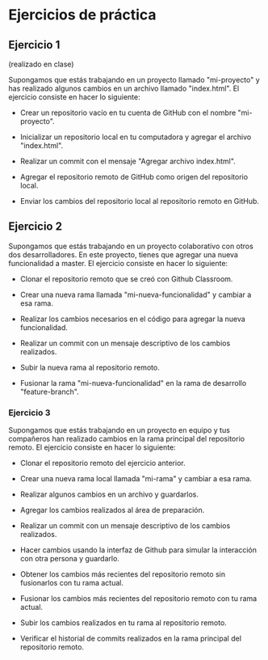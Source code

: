 # Ejercicios de práctica 

## Ejercicio 1 
(realizado en clase)

Supongamos que estás trabajando en un proyecto llamado "mi-proyecto" y has realizado algunos cambios en un archivo llamado "index.html". El ejercicio consiste en hacer lo siguiente: 

- Crear un repositorio vacío en tu cuenta de GitHub con el nombre "mi-proyecto". 

- Inicializar un repositorio local en tu computadora y agregar el archivo "index.html". 

- Realizar un commit con el mensaje "Agregar archivo index.html". 

- Agregar el repositorio remoto de GitHub como origen del repositorio local. 

- Enviar los cambios del repositorio local al repositorio remoto en GitHub. 

 

## Ejercicio 2 

Supongamos que estás trabajando en un proyecto colaborativo con otros dos desarrolladores. En este proyecto, tienes que agregar una nueva funcionalidad a master. El ejercicio consiste en hacer lo siguiente: 

- Clonar el repositorio remoto que se creó con Github Classroom. 

- Crear una nueva rama llamada "mi-nueva-funcionalidad" y cambiar a esa rama. 

- Realizar los cambios necesarios en el código para agregar la nueva funcionalidad. 

- Realizar un commit con un mensaje descriptivo de los cambios realizados. 

- Subir la nueva rama al repositorio remoto. 

- Fusionar la rama "mi-nueva-funcionalidad" en la rama de desarrollo "feature-branch". 


### Ejercicio 3 

Supongamos que estás trabajando en un proyecto en equipo y tus compañeros han realizado cambios en la rama principal del repositorio remoto. El ejercicio consiste en hacer lo siguiente: 

- Clonar el repositorio remoto del ejercicio anterior.

- Crear una nueva rama local llamada "mi-rama" y cambiar a esa rama. 

- Realizar algunos cambios en un archivo y guardarlos. 

- Agregar los cambios realizados al área de preparación. 

- Realizar un commit con un mensaje descriptivo de los cambios realizados. 

- Hacer cambios usando la interfaz de Github para simular la interacción con otra persona y guardarlo. 

- Obtener los cambios más recientes del repositorio remoto sin fusionarlos con tu rama actual. 

- Fusionar los cambios más recientes del repositorio remoto con tu rama actual. 

- Subir los cambios realizados en tu rama al repositorio remoto. 

- Verificar el historial de commits realizados en la rama principal del repositorio remoto. 
